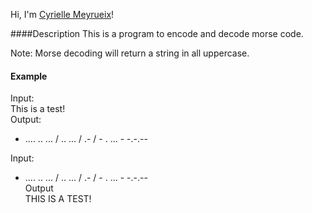 Hi, I'm [Cyrielle Meyrueix](http://github.com/cmeyrueix4)!

####Description
This is a program to encode and decode morse code. 

Note: Morse decoding will return a string in all uppercase.

#### Example
Input:<br>
 This is a test!<br>
Output:<br>
- .... .. ... / .. ... / .- / - . ... - -.-.--<br>

Input:<br>
- .... .. ... / .. ... / .- / - . ... - -.-.--<br>
Output<br>
THIS IS A TEST!<br>